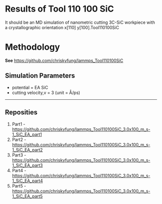 # Results of Tool 110 100 SiC

It should be an MD simulation of nanometric cutting 3C-SiC workpiece with a crystallographic orientation x[110] y[100].Tool110100SiC

# Methodology

**See** https://github.com/chriskyfung/lammps_Tool110100SiC

## Simulation Parameters

- potential = EA SiC
- cutting velocity,v = 3 (unit = Å/ps)

---

## Reposities

1. Part1 - https://github.com/chriskyfung/lammps_Tool110100SiC_3.0x100_m_s-1_SiC_EA_part1
2. Part2 - https://github.com/chriskyfung/lammps_Tool110100SiC_3.0x100_m_s-1_SiC_EA_part2
3. Part3 - https://github.com/chriskyfung/lammps_Tool110100SiC_3.0x100_m_s-1_SiC_EA_part3
4. Part4 - https://github.com/chriskyfung/lammps_Tool110100SiC_3.0x100_m_s-1_SiC_EA_part4
5. Part5 - https://github.com/chriskyfung/lammps_Tool110100SiC_3.0x100_m_s-1_SiC_EA_part5
